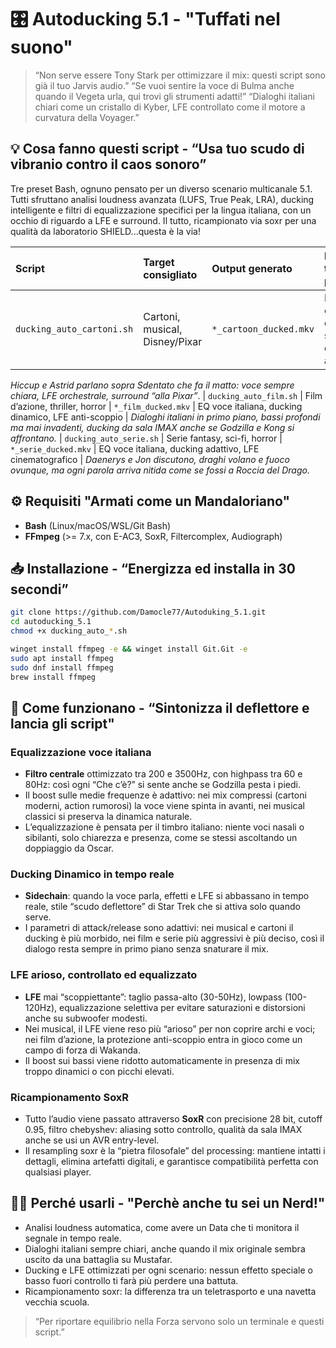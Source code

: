 # 🎛️ Autoducking 5.1 - "Tuffati nel suono"

> “Non serve essere Tony Stark per ottimizzare il mix: questi script sono già il tuo Jarvis audio.”
> “Se vuoi sentire la voce di Bulma anche quando il Vegeta urla, qui trovi gli strumenti adatti!”
> “Dialoghi italiani chiari come un cristallo di Kyber, LFE controllato come il motore a curvatura della Voyager.”

## 💡 Cosa fanno questi script - “Usa tuo scudo di vibranio contro il caos sonoro”

Tre preset Bash, ognuno pensato per un diverso scenario multicanale 5.1.
Tutti sfruttano analisi loudness avanzata (LUFS, True Peak, LRA), ducking intelligente e filtri di equalizzazione specifici per la lingua italiana, con un occhio di riguardo a LFE e surround. Il tutto, ricampionato via soxr per una qualità da laboratorio SHIELD...questa è la via!


| Script | Target consigliato | Output generato | Focus tecnico principale |
| :-- | :-- | :-- | :-- |
| `ducking_auto_cartoni.sh` | Cartoni, musical, Disney/Pixar | `*_cartoon_ducked.mkv` | EQ voci cantate, ducking soft, LFE orchestrale arioso |
*Hiccup e Astrid parlano sopra Sdentato che fa il matto: voce sempre chiara, LFE orchestrale, surround “alla Pixar”*.
| `ducking_auto_film.sh` | Film d’azione, thriller, horror | `*_film_ducked.mkv` | EQ voce italiana, ducking dinamico, LFE anti-scoppio |
*Dialoghi italiani in primo piano, bassi profondi ma mai invadenti, ducking da sala IMAX anche se Godzilla e Kong si affrontano.*
| `ducking_auto_serie.sh` | Serie fantasy, sci-fi, horror | `*_serie_ducked.mkv` | EQ voce italiana, ducking adattivo, LFE cinematografico |
*Daenerys e Jon discutono, draghi volano e fuoco ovunque, ma ogni parola arriva nitida come se fossi a Roccia del Drago.*

## ⚙️ Requisiti "Armati come un Mandaloriano"

- **Bash** (Linux/macOS/WSL/Git Bash)
- **FFmpeg** (>= 7.x, con E-AC3, SoxR, Filtercomplex, Audiograph)


## 📥 Installazione - “Energizza ed installa in 30 secondi”

```bash
git clone https://github.com/Damocle77/Autoduking_5.1.git
cd autoducking_5.1
chmod +x ducking_auto_*.sh
```

```bash
winget install ffmpeg -e && winget install Git.Git -e
sudo apt install ffmpeg
sudo dnf install ffmpeg
brew install ffmpeg
```


## 🚀 Come funzionano - “Sintonizza il deflettore e lancia gli script"

### Equalizzazione voce italiana

- **Filtro centrale** ottimizzato tra 200 e 3500Hz, con highpass tra 60 e 80Hz: così ogni “Che c’è?” si sente anche se Godzilla pesta i piedi.
- Il boost sulle medie frequenze è adattivo: nei mix compressi (cartoni moderni, action rumorosi) la voce viene spinta in avanti, nei musical classici si preserva la dinamica naturale.
- L’equalizzazione è pensata per il timbro italiano: niente voci nasali o sibilanti, solo chiarezza e presenza, come se stessi ascoltando un doppiaggio da Oscar.


### Ducking Dinamico in tempo reale

- **Sidechain**: quando la voce parla, effetti e LFE si abbassano in tempo reale, stile “scudo deflettore” di Star Trek che si attiva solo quando serve.
- I parametri di attack/release sono adattivi: nei musical e cartoni il ducking è più morbido, nei film e serie più aggressivi è più deciso, così il dialogo resta sempre in primo piano senza snaturare il mix.


### LFE arioso, controllato ed equalizzato

- **LFE** mai “scoppiettante”: taglio passa-alto (30-50Hz), lowpass (100-120Hz), equalizzazione selettiva per evitare saturazioni e distorsioni anche su subwoofer modesti.
- Nei musical, il LFE viene reso più “arioso” per non coprire archi e voci; nei film d’azione, la protezione anti-scoppio entra in gioco come un campo di forza di Wakanda.
- Il boost sui bassi viene ridotto automaticamente in presenza di mix troppo dinamici o con picchi elevati.


### Ricampionamento SoxR

- Tutto l’audio viene passato attraverso **SoxR** con precisione 28 bit, cutoff 0.95, filtro chebyshev: aliasing sotto controllo, qualità da sala IMAX anche se usi un AVR entry-level.
- Il resampling soxr è la “pietra filosofale” del processing: mantiene intatti i dettagli, elimina artefatti digitali, e garantisce compatibilità perfetta con qualsiasi player.


## 🧑‍🚀 Perché usarli - "Perchè anche tu sei un Nerd!"

- Analisi loudness automatica, come avere un Data che ti monitora il segnale in tempo reale.
- Dialoghi italiani sempre chiari, anche quando il mix originale sembra uscito da una battaglia su Mustafar.
- Ducking e LFE ottimizzati per ogni scenario: nessun effetto speciale o basso fuori controllo ti farà più perdere una battuta.
- Ricampionamento soxr: la differenza tra un teletrasporto e una navetta vecchia scuola.

> “Per riportare equilibrio nella Forza servono solo un terminale e questi script.”

